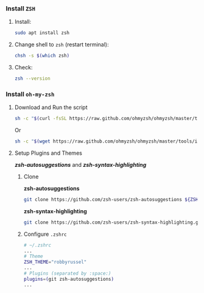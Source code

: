 ### Install `ZSH`

1. Install:

   ```bash
   sudo apt install zsh
   ```

2. Change shell to `zsh` (restart terminal):

   ```bash
   chsh -s $(which zsh)
   ```

3. Check:

   ```bash
   zsh --version
   ```

### Install `oh-my-zsh`

1. Download and Run the script

   ```bash
   sh -c "$(curl -fsSL https://raw.github.com/ohmyzsh/ohmyzsh/master/tools/install.sh)"
   ```

   Or

   ```bash
   sh -c "$(wget https://raw.github.com/ohmyzsh/ohmyzsh/master/tools/install.sh -O -)"
   ```

2. Setup Plugins and Themes

   **_zsh-autosuggestions_** and **_zsh-syntax-highlighting_**

   1. Clone

      **zsh-autosuggestions**

      ```bash
      git clone https://github.com/zsh-users/zsh-autosuggestions ${ZSH_CUSTOM:-~/.oh-my-zsh/custom}/plugins/zsh-autosuggestions
      ```

      **zsh-syntax-highlighting**

      ```bash
      git clone https://github.com/zsh-users/zsh-syntax-highlighting.git $ZSH_CUSTOM/plugins/zsh-syntax-highlighting
      ```

   2. Configure `.zshrc`

      ```bash
      # ~/.zshrc
      ...
      # Theme
      ZSH_THEME="robbyrussel"
      ...
      # Plugins (separated by :space:)
      plugins=(git zsh-autosuggestions)
      ...
      ```

